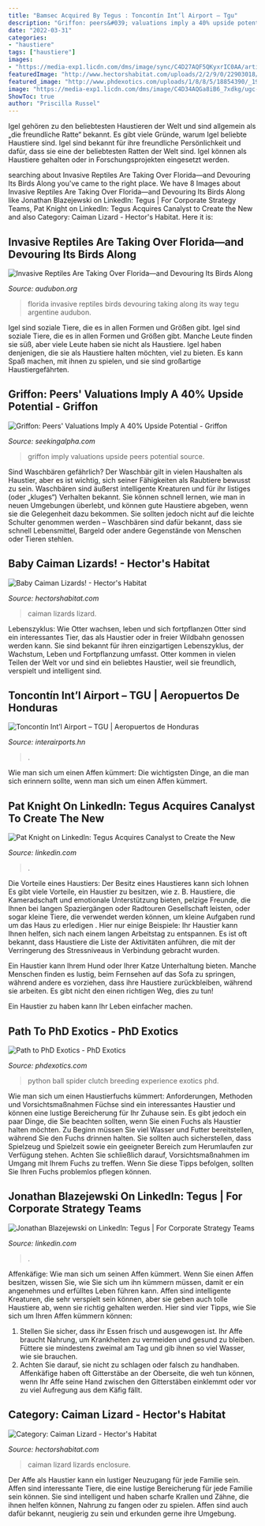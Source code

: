 ```yaml
---
title: "Bamsec Acquired By Tegus : Toncontín Int’l Airport – Tgu"
description: "Griffon: peers&#039; valuations imply a 40% upside potential"
date: "2022-03-31"
categories:
- "haustiere"
tags: ["haustiere"]
images:
- "https://media-exp1.licdn.com/dms/image/sync/C4D27AQF5QKyxrIC0AA/articleshare-shrink_1280_800/0/1663271181127?e=1664467200&amp;v=beta&amp;t=1UbZlG-2TmVge1sTlMmQDgZY0S_m3GeLaOgIthN9qHc"
featuredImage: "http://www.hectorshabitat.com/uploads/2/2/9/0/22903018/5258562_orig.jpg"
featured_image: "http://www.phdexotics.com/uploads/1/8/8/5/18854390/_1958743.jpg?269"
image: "https://media-exp1.licdn.com/dms/image/C4D34AQGa8iB6_7xdkg/ugc-proxy-shrink_1280_800/0/1662787438647?e=1664553600&amp;v=beta&amp;t=MfMqMcBsbuEmFul8xnTJbjpNsy6Yqk1yrU-ZQFhsWwY"
ShowToc: true
author: "Priscilla Russel"
---
```



Igel gehören zu den beliebtesten Haustieren der Welt und sind allgemein als „die freundliche Ratte“ bekannt.
Es gibt viele Gründe, warum Igel beliebte Haustiere sind. Igel sind bekannt für ihre freundliche Persönlichkeit und dafür, dass sie eine der beliebtesten Ratten der Welt sind. Igel können als Haustiere gehalten oder in Forschungsprojekten eingesetzt werden.

	

		
searching about Invasive Reptiles Are Taking Over Florida—and Devouring Its Birds Along you've came to the right place. We have 8 Images about Invasive Reptiles Are Taking Over Florida—and Devouring Its Birds Along like Jonathan Blazejewski on LinkedIn: Tegus | For Corporate Strategy Teams, Pat Knight on LinkedIn: Tegus Acquires Canalyst to Create the New and also Category: Caiman Lizard - Hector&#039;s Habitat. Here it is:
		
    
## Invasive Reptiles Are Taking Over Florida—and Devouring Its Birds Along

<img loading=lazy src="https://nas-national-prod.s3.amazonaws.com/styles/wysiwyg_slide/s3/web_mgl9986.jpg?itok=4ug7sGrU" onerror="this.onerror=null;this.src='https://tse2.mm.bing.net/th?id=OIP.Fx8tjmjOUiA9Zu0Bw6U3ZwHaEN&amp;pid=15.1';" alt="Invasive Reptiles Are Taking Over Florida—and Devouring Its Birds Along">

_Source: audubon.org_

>florida invasive reptiles birds devouring taking along its way tegu argentine audubon. 

	

Igel sind soziale Tiere, die es in allen Formen und Größen gibt.
Igel sind soziale Tiere, die es in allen Formen und Größen gibt. Manche Leute finden sie süß, aber viele Leute haben sie nicht als Haustiere. Igel haben denjenigen, die sie als Haustiere halten möchten, viel zu bieten. Es kann Spaß machen, mit ihnen zu spielen, und sie sind großartige Haustiergefährten.

    
## Griffon: Peers&#039; Valuations Imply A 40% Upside Potential - Griffon

<img loading=lazy src="https://static.seekingalpha.com/uploads/2014/8/12/5972751-14078728769546645-Gordon-Tam--CFA_origin.png" onerror="this.onerror=null;this.src='https://tse3.mm.bing.net/th?id=OIP.O93FYFSf1SiP_IItySmcdwEsCZ&amp;pid=15.1';" alt="Griffon: Peers&#039; Valuations Imply A 40% Upside Potential - Griffon">

_Source: seekingalpha.com_

>griffon imply valuations upside peers potential source. 

	

Sind Waschbären gefährlich?
Der Waschbär gilt in vielen Haushalten als Haustier, aber es ist wichtig, sich seiner Fähigkeiten als Raubtiere bewusst zu sein. Waschbären sind äußerst intelligente Kreaturen und für ihr listiges (oder „kluges“) Verhalten bekannt. Sie können schnell lernen, wie man in neuen Umgebungen überlebt, und können gute Haustiere abgeben, wenn sie die Gelegenheit dazu bekommen. Sie sollten jedoch nicht auf die leichte Schulter genommen werden – Waschbären sind dafür bekannt, dass sie schnell Lebensmittel, Bargeld oder andere Gegenstände von Menschen oder Tieren stehlen.

    
## Baby Caiman Lizards! - Hector&#039;s Habitat

<img loading=lazy src="http://www.hectorshabitat.com/uploads/2/2/9/0/22903018/5258562_orig.jpg" onerror="this.onerror=null;this.src='https://tse4.mm.bing.net/th?id=OIP.A6-eM2XDw_1V_iCQG-CrmQHaFj&amp;pid=15.1';" alt="Baby Caiman Lizards! - Hector&#039;s Habitat">

_Source: hectorshabitat.com_

>caiman lizards lizard. 

	

Lebenszyklus: Wie Otter wachsen, leben und sich fortpflanzen
Otter sind ein interessantes Tier, das als Haustier oder in freier Wildbahn genossen werden kann. Sie sind bekannt für ihren einzigartigen Lebenszyklus, der Wachstum, Leben und Fortpflanzung umfasst. Otter kommen in vielen Teilen der Welt vor und sind ein beliebtes Haustier, weil sie freundlich, verspielt und intelligent sind.

    
## Toncontín Int’l Airport – TGU | Aeropuertos De Honduras

<img loading=lazy src="http://www.interairports.hn/wp-content/uploads/2015/08/tegus-687-xl.jpg" onerror="this.onerror=null;this.src='https://tse2.mm.bing.net/th?id=OIP.ssQ9cec9dv5Pwe0BUVDZPQHaE8&amp;pid=15.1';" alt="Toncontín Int’l Airport – TGU | Aeropuertos de Honduras">

_Source: interairports.hn_

>. 

	

Wie man sich um einen Affen kümmert: Die wichtigsten Dinge, an die man sich erinnern sollte, wenn man sich um einen Affen kümmert.

    
## Pat Knight On LinkedIn: Tegus Acquires Canalyst To Create The New

<img loading=lazy src="https://media-exp1.licdn.com/dms/image/sync/C4D27AQF5QKyxrIC0AA/articleshare-shrink_1280_800/0/1663271181127?e=1664467200&amp;v=beta&amp;t=1UbZlG-2TmVge1sTlMmQDgZY0S_m3GeLaOgIthN9qHc" onerror="this.onerror=null;this.src='https://tse4.mm.bing.net/th?id=OIP.T3ljEjXZBlFpS9J5Fc8_8gHaD4&amp;pid=15.1';" alt="Pat Knight on LinkedIn: Tegus Acquires Canalyst to Create the New">

_Source: linkedin.com_

>. 

	

Die Vorteile eines Haustiers: Der Besitz eines Haustieres kann sich lohnen
Es gibt viele Vorteile, ein Haustier zu besitzen, wie z. B. Haustiere, die Kameradschaft und emotionale Unterstützung bieten, pelzige Freunde, die Ihnen bei langen Spaziergängen oder Radtouren Gesellschaft leisten, oder sogar kleine Tiere, die verwendet werden können, um kleine Aufgaben rund um das Haus zu erledigen . Hier nur einige Beispiele:
Ihr Haustier kann Ihnen helfen, sich nach einem langen Arbeitstag zu entspannen. Es ist oft bekannt, dass Haustiere die Liste der Aktivitäten anführen, die mit der Verringerung des Stressniveaus in Verbindung gebracht wurden.

Ein Haustier kann Ihrem Hund oder Ihrer Katze Unterhaltung bieten. Manche Menschen finden es lustig, beim Fernsehen auf das Sofa zu springen, während andere es vorziehen, dass ihre Haustiere zurückbleiben, während sie arbeiten. Es gibt nicht den einen richtigen Weg, dies zu tun!

Ein Haustier zu haben kann Ihr Leben einfacher machen.

    
## Path To PhD Exotics - PhD Exotics

<img loading=lazy src="http://www.phdexotics.com/uploads/1/8/8/5/18854390/_1958743.jpg?269" onerror="this.onerror=null;this.src='https://tse4.mm.bing.net/th?id=OIP.HMzNR6dgC7RQx9-rlk3HNgAAAA&amp;pid=15.1';" alt="Path to PhD Exotics - PhD Exotics">

_Source: phdexotics.com_

>python ball spider clutch breeding experience exotics phd. 

	

Wie man sich um einen Haustierfuchs kümmert: Anforderungen, Methoden und Vorsichtsmaßnahmen
Füchse sind ein interessantes Haustier und können eine lustige Bereicherung für Ihr Zuhause sein. Es gibt jedoch ein paar Dinge, die Sie beachten sollten, wenn Sie einen Fuchs als Haustier halten möchten. Zu Beginn müssen Sie viel Wasser und Futter bereitstellen, während Sie den Fuchs drinnen halten. Sie sollten auch sicherstellen, dass Spielzeug und Spielzeit sowie ein geeigneter Bereich zum Herumlaufen zur Verfügung stehen. Achten Sie schließlich darauf, Vorsichtsmaßnahmen im Umgang mit Ihrem Fuchs zu treffen. Wenn Sie diese Tipps befolgen, sollten Sie Ihren Fuchs problemlos pflegen können.

    
## Jonathan Blazejewski On LinkedIn: Tegus | For Corporate Strategy Teams

<img loading=lazy src="https://media-exp1.licdn.com/dms/image/C4D34AQGa8iB6_7xdkg/ugc-proxy-shrink_1280_800/0/1662787438647?e=1664553600&amp;v=beta&amp;t=MfMqMcBsbuEmFul8xnTJbjpNsy6Yqk1yrU-ZQFhsWwY" onerror="this.onerror=null;this.src='https://tse2.mm.bing.net/th?id=OIP._ZaJ_kKShVfByoprfxPhmQHaEA&amp;pid=15.1';" alt="Jonathan Blazejewski on LinkedIn: Tegus | For Corporate Strategy Teams">

_Source: linkedin.com_

>. 

	

Affenkäfige: Wie man sich um seinen Affen kümmert.
Wenn Sie einen Affen besitzen, wissen Sie, wie Sie sich um ihn kümmern müssen, damit er ein angenehmes und erfülltes Leben führen kann. Affen sind intelligente Kreaturen, die sehr verspielt sein können, aber sie geben auch tolle Haustiere ab, wenn sie richtig gehalten werden. Hier sind vier Tipps, wie Sie sich um Ihren Affen kümmern können:
1. Stellen Sie sicher, dass ihr Essen frisch und ausgewogen ist. Ihr Affe braucht Nahrung, um Krankheiten zu vermeiden und gesund zu bleiben. Füttere sie mindestens zweimal am Tag und gib ihnen so viel Wasser, wie sie brauchen.
2. Achten Sie darauf, sie nicht zu schlagen oder falsch zu handhaben. Affenkäfige haben oft Gitterstäbe an der Oberseite, die weh tun können, wenn Ihr Affe seine Hand zwischen den Gitterstäben einklemmt oder vor zu viel Aufregung aus dem Käfig fällt.

    
## Category: Caiman Lizard - Hector&#039;s Habitat

<img loading=lazy src="http://www.hectorshabitat.com/uploads/2/2/9/0/22903018/8071734.jpg" onerror="this.onerror=null;this.src='https://tse2.mm.bing.net/th?id=OIP.MGQejOA8z91kwNe2E1FtxgAAAA&amp;pid=15.1';" alt="Category: Caiman Lizard - Hector&#039;s Habitat">

_Source: hectorshabitat.com_

>caiman lizard lizards enclosure. 

	

Der Affe als Haustier kann ein lustiger Neuzugang für jede Familie sein.
Affen sind interessante Tiere, die eine lustige Bereicherung für jede Familie sein können. Sie sind intelligent und haben scharfe Krallen und Zähne, die ihnen helfen können, Nahrung zu fangen oder zu spielen. Affen sind auch dafür bekannt, neugierig zu sein und erkunden gerne ihre Umgebung.

